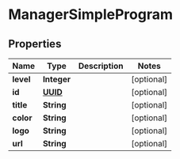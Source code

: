 
# ManagerSimpleProgram

## Properties
Name | Type | Description | Notes
------------ | ------------- | ------------- | -------------
**level** | **Integer** |  |  [optional]
**id** | [**UUID**](UUID.md) |  |  [optional]
**title** | **String** |  |  [optional]
**color** | **String** |  |  [optional]
**logo** | **String** |  |  [optional]
**url** | **String** |  |  [optional]



